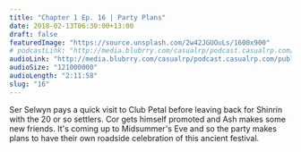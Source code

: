 ```yaml
---
title: "Chapter 1 Ep. 16 | Party Plans"
date: 2018-02-13T06:30:00+13:00
draft: false
featuredImage: "https://source.unsplash.com/2w42JGUOuLs/1600x900"
# podcastLink: "http://media.blubrry.com/casualrp/podcast.casualrp.com/public/EP%20016%20-%20Party%20Plans.mp3"
audioLink: "http://media.blubrry.com/casualrp/podcast.casualrp.com/public/EP%20016%20-%20Party%20Plans.mp3"
audioSize: "121000000"
audioLength: "2:11:58"
slug: "16"
---
```


Ser Selwyn pays a quick visit to Club Petal before leaving back for Shinrin with the 20 or so settlers. Cor gets himself promoted and Ash makes some new friends. It's coming up to Midsummer's Eve and so the party makes plans to have their own roadside celebration of this ancient festival.
